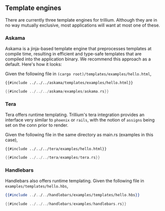 ## Template engines

There are currently three template engines for trillium. Although they are in no way mutually exclusive, most applications will want at most one of these.

### Askama

Askama is a jinja-based template engine that preprocesses templates at
compile time, resulting in efficient and type-safe templates that are
compiled into the application binary. We recommend this approach as a
default. Here's how it looks:

Given the following file in `(cargo root)/templates/examples/hello.html`,
```django
{{#include ../../../askama/templates/examples/hello.html}}
```

```rust
{{#include ../../../askama/examples/askama.rs}}
```

### Tera

Tera offers runtime templating. Trillium's tera integration provides an interface very similar to `phoenix` or `rails`, with the notion of `assigns` being set on the conn prior to render.


Given the following file in the same directory as main.rs (examples in this case),
```django
{{#include ../../../tera/examples/hello.html}}
```

```rust
{{#include ../../../tera/examples/tera.rs}}
```

### Handlebars

Handlebars also offers runtime templating. Given the following file in `examples/templates/hello.hbs`,

```handlebars
{{#include ../../../handlebars/examples/templates/hello.hbs}}
```

```rust
{{#include ../../../handlebars/examples/handlebars.rs}}
```


